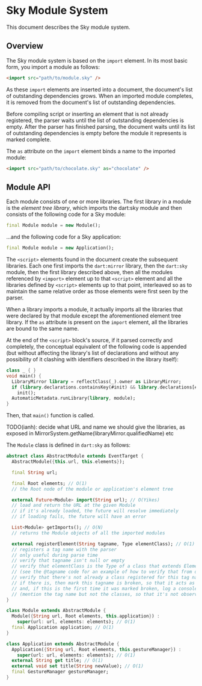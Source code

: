 Sky Module System
=================

This document describes the Sky module system.

Overview
--------

The Sky module system is based on the ``import`` element. In its
most basic form, you import a module as follows:

```html
<import src="path/to/module.sky" />
```

As these ``import`` elements are inserted into a document, the
document's list of outstanding dependencies grows. When an imported
module completes, it is removed from the document's list of
outstanding dependencies.

Before compiling script or inserting an element that is not already
registered, the parser waits until the list of outstanding
dependencies is empty. After the parser has finished parsing, the
document waits until its list of outstanding dependencies is empty
before the module it represents is marked complete.

The ``as`` attribute on the ``import`` element binds a name to the
imported module:

```html
<import src="path/to/chocolate.sky" as="chocolate" />
```


Module API
----------

Each module consists of one or more libraries. The first library in a
module is the *element tree library*, which imports the dart:sky
module and then consists of the following code for a Sky module:

```dart
final Module module = new Module();
```

...and the following code for a Sky application:

```dart
final Module module = new Application();
```

The ``<script>`` elements found in the document create the subsequent
libraries. Each one first imports the ``dart:mirror`` library, then
the ``dart:sky`` module, then the first library described above, then
all the modules referenced by ``<import>`` element up to that
``<script>`` element and all the libraries defined by ``<script>``
elements up to that point, interleaved so as to maintain the same
relative order as those elements were first seen by the parser.

When a library imports a module, it actually imports all the libraries
that were declared by that module except the aforementioned element
tree library. If the ``as`` attribute is present on the ``import``
element, all the libraries are bound to the same name.

At the end of the ``<script>`` block's source, if it parsed correctly
and completely, the conceptual equivalent of the following code is
appended (but without affecting the library's list of declarations and
without any possibility of it clashing with identifiers described in
the library itself):

```dart
class _ { }
void main() {
  LibraryMirror library = reflectClass(_).owner as LibraryMirror;
  if (library.declarations.containsKey(#init) && library.declarations[#init] is MethodMirror)
    init();
  AutomaticMetadata.runLibrary(library, module);
}
```

Then, that ``main()`` function is called.

TODO(ianh): decide what URL and name we should give the libraries, as
exposed in MirrorSystem.getName(libraryMirror.qualifiedName) etc

The ``Module`` class is defined in ``dart:sky`` as follows:

```dart
abstract class AbstractModule extends EventTarget {
  AbstractModule({this.url, this.elements});

  final String url;

  final Root elements; // O(1)
  // the Root node of the module or application's element tree

  external Future<Module> import(String url); // O(Yikes)
  // load and return the URL at the given Module
  // if it's already loaded, the future will resolve immediately
  // if loading fails, the future will have an error

  List<Module> getImports(); // O(N)
  // returns the Module objects of all the imported modules

  external registerElement(String tagname, Type elementClass); // O(1)
  // registers a tag name with the parser
  // only useful during parse time
  // verify that tagname isn't null or empty
  // verify that elementClass is the Type of a class that extends Element (directly or indirectly, but not via "implements" or "with")
  // (see the @tagname code for an example of how to verify that from dart)
  // verify that there's not already a class registered for this tag name
  // if there is, then mark this tagname is broken, so that it acts as if it's not registered in the parser,
  // and, if this is the first time it was marked broken, log a console message regarding the issue
  // (mention the tag name but not the classes, so that it's not observable that this currently happens out of order)
}

class Module extends AbstractModule {
  Module({String url, Root elements, this.application}) :
    super(url: url, elements: elements); // O(1)
  final Application application; // O(1)
}

class Application extends AbstractModule {
  Application({String url, Root elements, this.gestureManager}) :
    super(url: url, elements: elements); // O(1)
  external String get title; // O(1)
  external void set title(String newValue); // O(1)
  final GestureManager gestureManager;
}
```

